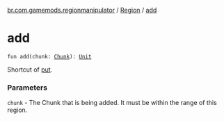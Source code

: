 [br.com.gamemods.regionmanipulator](../index.md) / [Region](index.md) / [add](./add.md)

# add

`fun add(chunk: `[`Chunk`](../-chunk/index.md)`): `[`Unit`](https://kotlinlang.org/api/latest/jvm/stdlib/kotlin/-unit/index.html)

Shortcut of [put](put.md).

### Parameters

`chunk` - The Chunk that is being added. It must be within the range of this region.